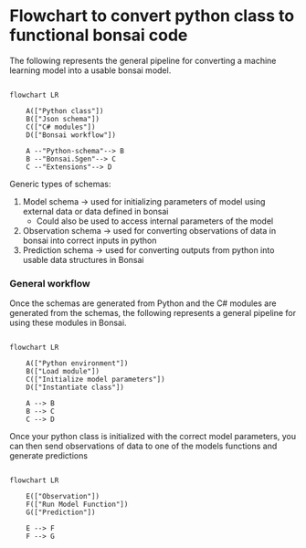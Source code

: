 # Flowchart to convert python class to functional bonsai code

The following represents the general pipeline for converting a machine learning model into a usable bonsai model.

```mermaid

flowchart LR

    A(["Python class"])
    B(["Json schema"])
    C(["C# modules"])
    D(["Bonsai workflow"])

    A --"Python-schema"--> B
    B --"Bonsai.Sgen"--> C
    C --"Extensions"--> D

```

Generic types of schemas:

1. Model schema -> used for initializing parameters of model using external data or data defined in bonsai
   - Could also be used to access internal parameters of the model
2. Observation schema -> used for converting observations of data in bonsai into correct inputs in python
3. Prediction schema -> used for converting outputs from python into usable data structures in Bonsai

### General workflow

Once the schemas are generated from Python and the C# modules are generated from the schemas, the following represents a general pipeline for using these modules in Bonsai.

```mermaid

flowchart LR

    A(["Python environment"])
    B(["Load module"])
    C(["Initialize model parameters"])
    D(["Instantiate class"])

    A --> B
    B --> C
    C --> D

```

Once your python class is initialized with the correct model parameters, you can then send observations of data to one of the models functions and generate predictions

```mermaid

flowchart LR

    E(["Observation"])
    F(["Run Model Function"])
    G(["Prediction"])

    E --> F
    F --> G

```
